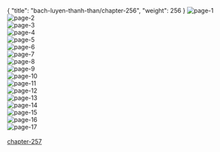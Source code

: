 { "title": "bach-luyen-thanh-than/chapter-256", "weight": 256 }
<img src="bach-luyen-thanh-than_0256_01-39c231191d5e4bdfa2dad1fc7a16c12b.webp" alt="page-1" origin="http://1.bp.blogspot.com/-Bwy1pwpdnL8/W1acsaA-LQI/AAAAAAAAH58/hqkxLNgr99kA_wbmeJSPaxFKhxQHZciOgCLcBGAs/s1600/0001.jpg?imgmax=0"><br/>
<img src="bach-luyen-thanh-than_0256_02-edd42a978a053054fe957580d672e668.webp" alt="page-2" origin="http://1.bp.blogspot.com/-dww2KnjNsOE/W1acsd3N0vI/AAAAAAAAH50/4T4rUJBqDNIM_jv28X_eVmwbd7yX4CVPgCLcBGAs/s1600/0002.jpg?imgmax=0"><br/>
<img src="bach-luyen-thanh-than_0256_03-43a57b747f84c17e0061e342ecfaa8b5.webp" alt="page-3" origin="http://1.bp.blogspot.com/-DJEFkDZ5jms/W1acsfpmFcI/AAAAAAAAH54/3lao6GFPKO8z5CR4M9HZFOMkFpwOGkjQQCLcBGAs/s1600/0003.jpg?imgmax=0"><br/>
<img src="bach-luyen-thanh-than_0256_04-83ccc9f92558e1ce6f2bc926fad5e0b5.webp" alt="page-4" origin="http://1.bp.blogspot.com/-iyE7LMJTMlo/W1actAYbkiI/AAAAAAAAH6A/ivWCyYe1PlMeRlla-e5QSjOhmfbT-omqQCLcBGAs/s1600/0004.jpg?imgmax=0"><br/>
<img src="bach-luyen-thanh-than_0256_05-63ba3df724013109cd69e1efcfecdcd8.webp" alt="page-5" origin="http://1.bp.blogspot.com/-9KkF13cO7qg/W1actoRvaKI/AAAAAAAAH6E/mZGiW4_fhe0cH93uBTYEtEjtmjh6OEKxgCLcBGAs/s1600/0005.jpg?imgmax=0"><br/>
<img src="bach-luyen-thanh-than_0256_06-8c5a0d356a7dda0b4d4b49d48b281b60.webp" alt="page-6" origin="http://1.bp.blogspot.com/-Jp3u6QG6m_M/W1act-FzdnI/AAAAAAAAH6I/omnvEbu2DRAZKGR_WNRVZ52tYMk9y-6cQCLcBGAs/s1600/0006.jpg?imgmax=0"><br/>
<img src="bach-luyen-thanh-than_0256_07-3351d9b5820ae52444d8e5be3bf44aee.webp" alt="page-7" origin="http://1.bp.blogspot.com/-e7HuPjqtpRw/W1act7qFs6I/AAAAAAAAH6M/G78QyEIFn_UNI6bMSKlE_Jj_wKDEooecACLcBGAs/s1600/0007.jpg?imgmax=0"><br/>
<img src="bach-luyen-thanh-than_0256_08-d3ea75b55e3086ee8805e22f57928c0c.webp" alt="page-8" origin="http://1.bp.blogspot.com/-lF_bVtVBe20/W1acuB0Oc8I/AAAAAAAAH6Q/fcVlZq3wkQAwOBbawu3uN9I79NmyvEQ2QCLcBGAs/s1600/0008.jpg?imgmax=0"><br/>
<img src="bach-luyen-thanh-than_0256_09-2a1201c312ad5d5a4a99137467ef1ea5.webp" alt="page-9" origin="http://1.bp.blogspot.com/-2MgiIPFTCBg/W1acuXinkHI/AAAAAAAAH6U/LeFsvbiQEmsvPOLVGYUwbZfwVp8GR46KwCLcBGAs/s1600/0009.jpg?imgmax=0"><br/>
<img src="bach-luyen-thanh-than_0256_10-768e7b5ff84a3851b9c0df2346d19ddb.webp" alt="page-10" origin="http://1.bp.blogspot.com/-3QRyVAobrbk/W1acuXrBKoI/AAAAAAAAH6Y/TtHwkrt9kMkg5JdFsBBV4wH3lmbYke91ACLcBGAs/s1600/0010.jpg?imgmax=0"><br/>
<img src="bach-luyen-thanh-than_0256_11-2117c1b6a1add93ffa51ee0099b04d27.webp" alt="page-11" origin="http://1.bp.blogspot.com/-L4eBZuQ6FMs/W1acukUMDjI/AAAAAAAAH6c/Z3ybdXqgUaAoO_E039WcS2FCgT6x4kOmACLcBGAs/s1600/0011.jpg?imgmax=0"><br/>
<img src="bach-luyen-thanh-than_0256_12-e5eb943ad492cded93a9ba8bf3911c91.webp" alt="page-12" origin="http://1.bp.blogspot.com/-pti8nq2a8aM/W1acujzwXBI/AAAAAAAAH6g/CAvGuPU9f_M5OhioH8zaWVLf2vrYHhfqgCLcBGAs/s1600/0012.jpg?imgmax=0"><br/>
<img src="bach-luyen-thanh-than_0256_13-49c2e02a64bf73a14829da9d805e6a59.webp" alt="page-13" origin="http://1.bp.blogspot.com/-8ivY_ZNL3RE/W1acuzrYNnI/AAAAAAAAH6k/1tuIjg1nQK0pTsTgeMCNYITK66mKFAYEgCLcBGAs/s1600/0013.jpg?imgmax=0"><br/>
<img src="bach-luyen-thanh-than_0256_14-acf3123e35345b60047671323b0dd3fc.webp" alt="page-14" origin="http://1.bp.blogspot.com/-GeHJLIrbW2E/W1acu_VbqgI/AAAAAAAAH6o/3DGwBZnE8uUguRfBnr46GHxAjaemPdL1gCLcBGAs/s1600/0014.jpg?imgmax=0"><br/>
<img src="bach-luyen-thanh-than_0256_15-fea8a622cff54d81f80ece6a53ff57ce.webp" alt="page-15" origin="http://1.bp.blogspot.com/-GcGOx4mVc9k/W1acvb6SAcI/AAAAAAAAH6s/H5Sjq4AIca4e95RAecxOeicFxUHJpe1OwCLcBGAs/s1600/0015.jpg?imgmax=0"><br/>
<img src="bach-luyen-thanh-than_0256_16-8a23ea8698a7982846469aa319626961.webp" alt="page-16" origin="http://1.bp.blogspot.com/-ceafQz0BARU/W1acvqSUCJI/AAAAAAAAH60/fOV2MH90yQ8qFZMeZr_yInuFOF8iiBODACLcBGAs/s1600/0016.jpg?imgmax=0"><br/>
<img src="bach-luyen-thanh-than_0256_17-cb2de86c635aca91fea3202ff5d5a886.webp" alt="page-17" origin="http://1.bp.blogspot.com/-RzsZ675QJoU/W1acvvGuCeI/AAAAAAAAH6w/Hr5n2TZMtfYpEfKqraFMOQvK04nPMmDUACLcBGAs/s1600/0017.jpg?imgmax=0"><br/>
<br/><a class="nextchap" href="/bach-luyen-thanh-than/chapter-257">chapter-257</a>
